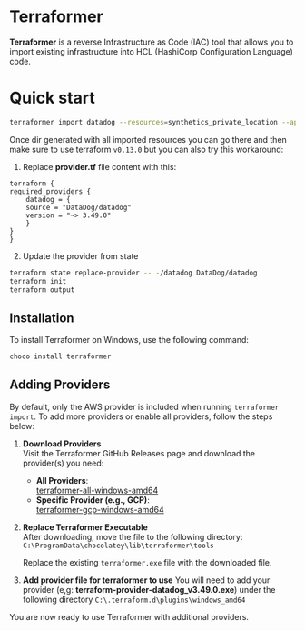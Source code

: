 # Terraformer

**Terraformer** is a reverse Infrastructure as Code (IAC) tool that allows you to import existing infrastructure into HCL (HashiCorp Configuration Language) code.

# Quick start
```sh
terraformer import datadog --resources=synthetics_private_location --api-key ******** --app-key ******** --api-url https://api.datadoghq.com
```
Once dir generated with all imported resources you can go there and then make sure to use terraform `v0.13.0` but you can also try this workaround:
1. Replace **provider.tf** file content with this:
```hcl
terraform {
required_providers {
    datadog = {
    source = "DataDog/datadog"
    version = "~> 3.49.0"
    }
}
}
```
2. Update the provider from state
```sh
terraform state replace-provider -- -/datadog DataDog/datadog
terraform init
terraform output
```

## Installation

To install Terraformer on Windows, use the following command:

```sh
choco install terraformer
```

## Adding Providers

By default, only the AWS provider is included when running `terraformer import`. To add more providers or enable all providers, follow the steps below:

1. **Download Providers**  
   Visit the Terraformer GitHub Releases page and download the provider(s) you need:
   - **All Providers**:  
     [terraformer-all-windows-amd64](https://github.com/GoogleCloudPlatform/terraformer/releases/download/0.8.24/terraformer-all-windows-amd64)
   - **Specific Provider (e.g., GCP)**:  
     [terraformer-gcp-windows-amd64](https://github.com/GoogleCloudPlatform/terraformer/releases/download/0.8.24/terraformer-gcp-windows-amd64)

2. **Replace Terraformer Executable**  
   After downloading, move the file to the following directory:  
   `C:\ProgramData\chocolatey\lib\terraformer\tools`  

   Replace the existing `terraformer.exe` file with the downloaded file.

3. **Add provider file for terraformer to use**
    You will need to add your provider (e,g: **terraform-provider-datadog_v3.49.0.exe**) under the following directory `C:\.terraform.d\plugins\windows_amd64`

You are now ready to use Terraformer with additional providers.